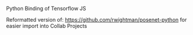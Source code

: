 Python Binding of Tensorflow JS

Reformatted version of: https://github.com/rwightman/posenet-python
for easier import into Collab Projects
